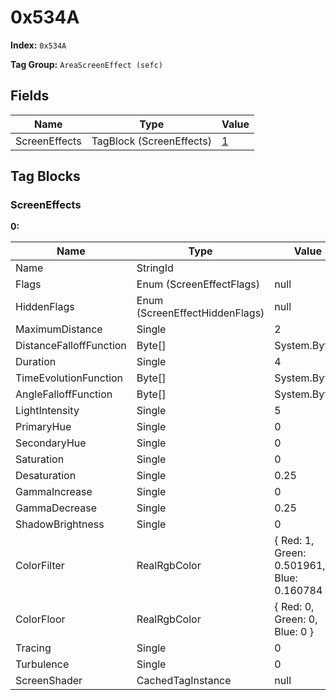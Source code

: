 # 0x534A

**Index:** ```0x534A```

**Tag Group:** ```AreaScreenEffect (sefc)```

## Fields

Name	| Type	| Value
---	|---	|---	|
ScreenEffects	|TagBlock (ScreenEffects)	|[1](#screeneffects)


## Tag Blocks

### ScreenEffects

**0:**

Name	| Type	| Value
---	|---	|---	|
Name	|StringId	|
Flags	|Enum (ScreenEffectFlags)	|null
HiddenFlags	|Enum (ScreenEffectHiddenFlags)	|null
MaximumDistance	|Single	|2
DistanceFalloffFunction	|Byte[]	|System.Byte[]
Duration	|Single	|4
TimeEvolutionFunction	|Byte[]	|System.Byte[]
AngleFalloffFunction	|Byte[]	|System.Byte[]
LightIntensity	|Single	|5
PrimaryHue	|Single	|0
SecondaryHue	|Single	|0
Saturation	|Single	|0
Desaturation	|Single	|0.25
GammaIncrease	|Single	|0
GammaDecrease	|Single	|0.25
ShadowBrightness	|Single	|0
ColorFilter	|RealRgbColor	|{ Red: 1, Green: 0.501961, Blue: 0.160784 }
ColorFloor	|RealRgbColor	|{ Red: 0, Green: 0, Blue: 0 }
Tracing	|Single	|0
Turbulence	|Single	|0
ScreenShader	|CachedTagInstance	|null


